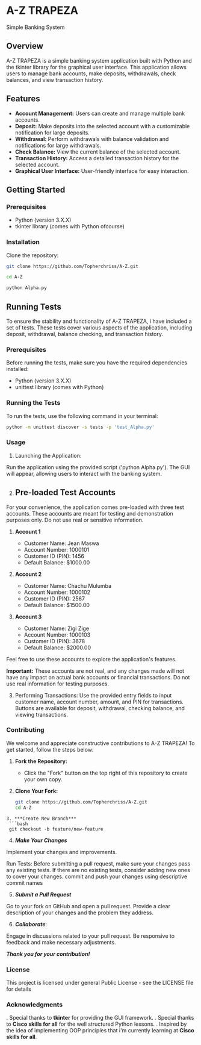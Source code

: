 # A-Z TRAPEZA

Simple Banking System

## Overview

A-Z TRAPEZA is a simple banking system application built with Python and the tkinter library for the graphical user interface. This application allows users to manage bank accounts, make deposits, withdrawals, check balances, and view transaction history.

## Features

- **Account Management:** Users can create and manage multiple bank accounts.
- **Deposit:** Make deposits into the selected account with a customizable notification for large deposits.
- **Withdrawal:** Perform withdrawals with balance validation and notifications for large withdrawals.
- **Check Balance:** View the current balance of the selected account.
- **Transaction History:** Access a detailed transaction history for the selected account.
- **Graphical User Interface:** User-friendly interface for easy interaction.

## Getting Started

### Prerequisites

- Python (version 3.X.X)
- tkinter library (comes with Python ofcourse)

### Installation

Clone the repository:

   ```bash
   git clone https://github.com/Topherchriss/A-Z.git

   cd A-Z

   python Alpha.py
   ```

## Running Tests

To ensure the stability and functionality of A-Z TRAPEZA, i have included a set of tests. These tests cover various aspects of the application, including deposit, withdrawal, balance checking, and transaction history.

### Prerequisites

Before running the tests, make sure you have the required dependencies installed:

- Python (version 3.X.X)
- unittest library (comes with Python)

### Running the Tests

To run the tests, use the following command in your terminal:

```bash
python -m unittest discover -s tests -p 'test_Alpha.py'
```

### Usage

1. Launching the Application:

Run the application using the provided script ('python Alpha.py').
    The GUI will appear, allowing users to interact with the banking system.

2. ## Pre-loaded Test Accounts

For your convenience, the application comes pre-loaded with three test accounts. These accounts are meant for testing and demonstration purposes only. Do not use real or sensitive information.

1. **Account 1**
   - Customer Name: Jean Maswa
   - Account Number: 1000101
   - Customer ID (PIN): 1456
   - Default Balance: $1000.00

2. **Account 2**
   - Customer Name: Chachu Mulumba
   - Account Number: 1000102
   - Customer ID (PIN): 2567
   - Default Balance: $1500.00

3. **Account 3**
   - Customer Name: Zigi Zige
   - Account Number: 1000103
   - Customer ID (PIN): 3678
   - Default Balance: $2000.00

Feel free to use these accounts to explore the application's features.

**Important:** These accounts are not real, and any changes made will not have any impact on actual bank accounts or financial transactions. Do not use real information for testing purposes.


3. Performing Transactions:
    Use the provided entry fields to input customer name, account number, amount, and PIN for transactions.
    Buttons are available for deposit, withdrawal, checking balance, and viewing transactions.

### Contributing

We welcome and appreciate constructive contributions to A-Z TRAPEZA! To get started, follow the steps below:

1. **Fork the Repository:**

   - Click the "Fork" button on the top right of this repository to create your own copy.

2. **Clone Your Fork:**

   ```bash
   git clone https://github.com/Topherchriss/A-Z.git
   cd A-Z
  ```
3. ***Create New Branch***
   ```bash
   git checkout -b feature/new-feature

   ```
4. ***Make Your Changes***

Implement your changes and improvements.

Run Tests:
Before submitting a pull request, make sure your changes pass any existing tests.
If there are no existing tests, consider adding new ones to cover your changes.
commit and push your changes using descriptive commit names

5. ***Submit a Pull Request***

Go to your fork on GitHub and open a pull request.
Provide a clear description of your changes and the problem they address.

6. ***Collaborate***:

Engage in discussions related to your pull request.
Be responsive to feedback and make necessary adjustments.

***Thank you for your contribution!***

### License

This project is licensed under general Public License - see the LICENSE file for details

### Acknowledgments
. Special thanks to **tkinter** for providing  the  GUI framework.
. Special thanks to **Cisco skills for all** for the well structured Python lessons.
. Inspired by the idea of implementing OOP principles that i'm currently learning at **Cisco skills for all**.

